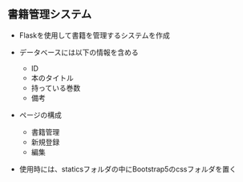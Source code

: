 ## 書籍管理システム
* Flaskを使用して書籍を管理するシステムを作成  

* データベースには以下の情報を含める
  * ID
  * 本のタイトル
  * 持っている巻数
  * 備考

* ページの構成
  * 書籍管理
  * 新規登録
  * 編集

* 使用時には、staticsフォルダの中にBootstrap5のcssフォルダを置く

